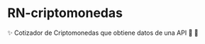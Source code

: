 # RN-criptomonedas
:sparkles: Cotizador de Criptomonedas que obtiene datos de una API  :tada: :rocket:
